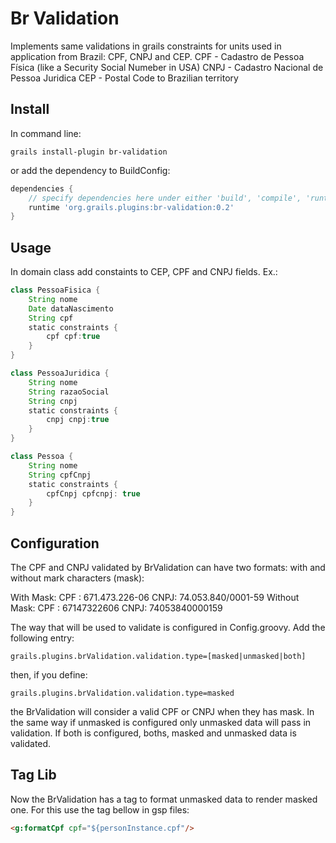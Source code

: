 Br Validation
=============

Implements same validations in grails constraints for units used in application from Brazil: CPF, CNPJ and CEP.
CPF - Cadastro de Pessoa Física (like a Security Social Numeber in USA)
CNPJ - Cadastro Nacional de Pessoa Juridica 
CEP - Postal Code to Brazilian territory

Install
-------

In command line:

```
grails install-plugin br-validation
```

or add the dependency to BuildConfig:

```groovy
dependencies {
	// specify dependencies here under either 'build', 'compile', 'runtime', 'test' or 'provided' scopes eg.
	runtime 'org.grails.plugins:br-validation:0.2'
}
```

Usage
-----

In domain class add constaints to CEP, CPF and CNPJ fields. Ex.:

```groovy
class PessoaFisica {
	String nome
	Date dataNascimento
	String cpf
	static constraints {
		cpf cpf:true
	}
}
```

```groovy
class PessoaJuridica {
	String nome
	String razaoSocial
	String cnpj
	static constraints {
		cnpj cnpj:true
	}
}

```

```groovy
class Pessoa {
	String nome	
	String cpfCnpj
	static constraints {
		cpfCnpj cpfcnpj: true
	}
}

```

Configuration
-------------

The CPF and CNPJ validated by BrValidation can have two formats: with and without mark characters (mask):

With Mask:
	CPF : 671.473.226-06
	CNPJ: 74.053.840/0001-59
Without Mask:
	CPF : 67147322606
	CNPJ: 74053840000159

The way that will be used to validate is configured in Config.groovy. Add the following entry:
```
grails.plugins.brValidation.validation.type=[masked|unmasked|both]
```

then, if you define:
```
grails.plugins.brValidation.validation.type=masked
```

the BrValidation will consider a valid CPF or CNPJ when they has mask. In the same way if unmasked is configured only unmasked data will pass in validation. 
If both is configured, boths, masked and unmasked data is validated.
 

Tag Lib
-------

Now the BrValidation has a tag to format unmasked data to render masked one. For this use the tag bellow in gsp files:

```html
<g:formatCpf cpf="${personInstance.cpf"/>
```


